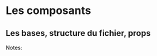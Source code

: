 <!-- .slide: class="transition-bg-sfeir-2" -->

# **Les composants**

## **Les bases, structure du fichier, props**

Notes:
